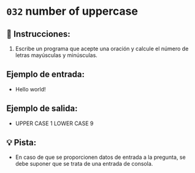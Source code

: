 # `032` number of uppercase

## 📝 Instrucciones:

1. Escribe un programa que acepte una oración y calcule el número de letras mayúsculas y minúsculas.

## Ejemplo de entrada:

+ Hello world!

## Ejemplo de salida:

+ UPPER CASE 1
  LOWER CASE 9

## 💡 Pista:

+ En caso de que se proporcionen datos de entrada a la pregunta, se debe suponer que se trata de una entrada de consola.
